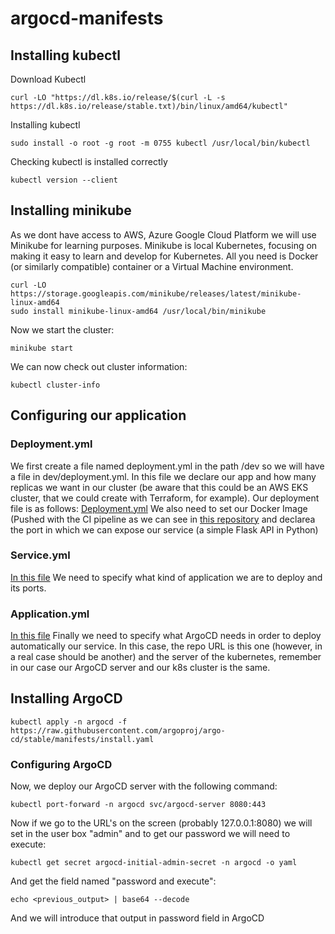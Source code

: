 # argocd-manifests
## Installing kubectl
Download Kubectl
```
curl -LO "https://dl.k8s.io/release/$(curl -L -s https://dl.k8s.io/release/stable.txt)/bin/linux/amd64/kubectl"
```
Installing kubectl
```
sudo install -o root -g root -m 0755 kubectl /usr/local/bin/kubectl
```
Checking kubectl is installed correctly
```
kubectl version --client
```


## Installing minikube
As we dont have access to AWS, Azure Google Cloud Platform we will use Minikube for learning purposes. Minikube is local Kubernetes, focusing on making it easy to learn and develop for Kubernetes. All you need is Docker (or similarly compatible) container or a Virtual Machine environment. 
```
curl -LO https://storage.googleapis.com/minikube/releases/latest/minikube-linux-amd64
sudo install minikube-linux-amd64 /usr/local/bin/minikube
```
Now we start the cluster: 
```
minikube start
```
We can now check out cluster information: 
```
kubectl cluster-info
```
## Configuring our application
### Deployment.yml
We first create a file named deployment.yml in the path /dev so we will have a file in dev/deployment.yml. In this file we declare our app and how many replicas we want in our cluster (be aware that this could be an AWS EKS cluster, that we could create with Terraform, for example). Our deployment file is as follows:
[Deployment.yml](https://github.com/AntonioBriPerez/argocd-manifests/blob/main/dev/deployment.yml)
We also need to set our Docker Image (Pushed with the CI pipeline as we can see in [this repository](https://github.com/AntonioBriPerez/CI-CD-argoCD-sample-app)
and declarea the port in which we can expose our service (a simple Flask API in Python) 

### Service.yml
[In this file](https://github.com/AntonioBriPerez/argocd-manifests/blob/main/dev/service.yml) We need to specify what kind of application we are to deploy and its ports. 

### Application.yml
[In this file](https://github.com/AntonioBriPerez/argocd-manifests/blob/main/application.yml) Finally we need to specify what ArgoCD needs in order to deploy automatically our service. In this case, the repo URL is this one (however, in a real case should be another) and the server of the kubernetes, remember in our case our ArgoCD server and our k8s cluster is the same. 

## Installing ArgoCD
```
kubectl apply -n argocd -f https://raw.githubusercontent.com/argoproj/argo-cd/stable/manifests/install.yaml
```

### Configuring ArgoCD
Now, we deploy our ArgoCD server with the following command: 
```
kubectl port-forward -n argocd svc/argocd-server 8080:443
```
Now if we go to the URL's on the screen (probably 127.0.0.1:8080) we will set in the user box "admin" and to get our password we will need to execute: 
```
kubectl get secret argocd-initial-admin-secret -n argocd -o yaml
```
And get the field named "password and execute": 
```
echo <previous_output> | base64 --decode
```
And we will introduce that output in password field in ArgoCD


